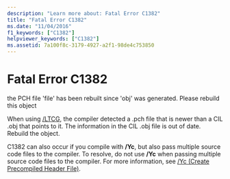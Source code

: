```yaml
---
description: "Learn more about: Fatal Error C1382"
title: "Fatal Error C1382"
ms.date: "11/04/2016"
f1_keywords: ["C1382"]
helpviewer_keywords: ["C1382"]
ms.assetid: 7a100f8c-3179-4927-a2f1-98de4c753850
---
```

# Fatal Error C1382

the PCH file 'file' has been rebuilt since 'obj' was generated. Please rebuild this object

When using [/LTCG](../../build/reference/ltcg-link-time-code-generation.md), the compiler detected a .pch file that is newer than a CIL .obj that points to it. The information in the CIL .obj file is out of date. Rebuild the object.

C1382 can also occur if you compile with **/Yc**, but also pass multiple source code files to the compiler.  To resolve, do not use **/Yc** when passing multiple source code files to the compiler.  For more information, see [/Yc (Create Precompiled Header File)](../../build/reference/yc-create-precompiled-header-file.md).

